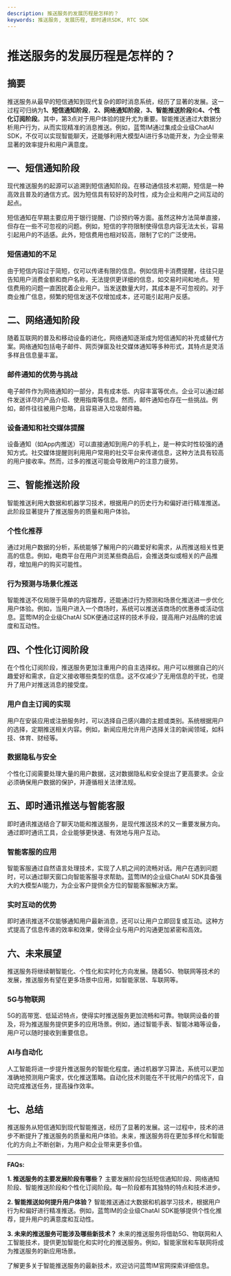 ```yaml
---
description: 推送服务的发展历程是怎样的？
keywords: 推送服务, 发展历程, 即时通讯SDK, RTC SDK
---
```

# 推送服务的发展历程是怎样的？

## 摘要
推送服务从最早的短信通知到现代复杂的即时消息系统，经历了显著的发展。这一过程可归纳为**1、短信通知阶段**，**2、网络通知阶段**，**3、智能推送阶段**和**4、个性化订阅阶段**。其中，第3点对于用户体验的提升尤为重要。智能推送通过大数据分析用户行为，从而实现精准的消息推送。例如，蓝莺IM通过集成企业级ChatAI SDK，不仅可以实现智能聊天，还能够利用大模型AI进行多功能开发，为企业带来显著的效率提升和用户满意度。

## 一、短信通知阶段
现代推送服务的起源可以追溯到短信通知阶段。在移动通信技术初期，短信是一种高效且普及的通信方式。因为短信具有较好的及时性，成为企业和用户之间互动的起点。

短信通知在早期主要应用于银行提醒、门诊预约等方面。虽然这种方法简单直接，但存在一些不可忽视的问题。例如，短信的字符限制使得信息内容无法太长，容易引起用户的不适感。此外，短信费用也相对较高，限制了它的广泛使用。

### 短信通知的不足
由于短信内容过于简短，仅可以传递有限的信息。例如信用卡消费提醒，往往只是告知用户消费金额和商户名称，无法提供更详细的信息，如交易时间和地点。
短信费用的问题一直困扰着企业用户。当发送数量大时，其成本是不可忽视的。对于商业推广信息，频繁的短信发送不仅增加成本，还可能引起用户反感。

## 二、网络通知阶段
随着互联网的普及和移动设备的进化，网络通知逐渐成为短信通知的补充或替代方案。网络通知包括电子邮件、网页弹窗及社交媒体通知等多种形式，其特点是灵活多样且信息量丰富。

### 邮件通知的优势与挑战
电子邮件作为网络通知的一部分，具有成本低、内容丰富等优点。企业可以通过邮件发送详尽的产品介绍、使用指南等信息。然而，邮件通知也存在一些挑战。例如，邮件往往被用户忽略，且容易进入垃圾邮件箱。

### 设备通知和社交媒体提醒
设备通知（如App内推送）可以直接通知到用户的手机上，是一种实时性较强的通知方式。社交媒体提醒则利用用户常用的社交平台来传递信息，这种方法具有较高的用户接收率。然而，过多的推送可能会导致用户的注意力疲劳。

## 三、智能推送阶段
智能推送利用大数据和机器学习技术，根据用户的历史行为和偏好进行精准推送。此阶段显著提升了推送服务的质量和用户体验。

### 个性化推荐
通过对用户数据的分析，系统能够了解用户的兴趣爱好和需求，从而推送相关性更高的信息。例如，电商平台在用户浏览某些商品后，会推送类似或相关的产品推荐，增加用户的购买可能性。

### 行为预测与场景化推送
智能推送不仅局限于简单的内容推荐，还能通过行为预测和场景化推送进一步优化用户体验。例如，当用户进入一个商场时，系统可以推送该商场的优惠券或活动信息。蓝莺IM的企业级ChatAI SDK便通过这样的技术手段，提高用户对品牌的忠诚度和互动性。

## 四、个性化订阅阶段
在个性化订阅阶段，推送服务更加注重用户的自主选择权。用户可以根据自己的兴趣爱好和需求，自定义接收哪些类型的信息。这不仅减少了无用信息的干扰，也提升了用户对推送消息的接受度。

### 用户自主订阅的实现
用户在安装应用或注册服务时，可以选择自己感兴趣的主题或类别。系统根据用户的选择，定期推送相关内容。例如，新闻应用允许用户选择关注的新闻领域，如科技、体育、财经等。

### 数据隐私与安全
个性化订阅需要处理大量的用户数据，这对数据隐私和安全提出了更高要求。企业必须确保用户数据的保护，并遵循相关法律法规。

## 五、即时通讯推送与智能客服
即时通讯推送结合了聊天功能和推送服务，是现代推送技术的又一重要发展方向。通过即时通讯工具，企业能够更快速、有效地与用户互动。

### 智能客服的应用
智能客服通过自然语言处理技术，实现了人机之间的流畅对话。用户在遇到问题时，可以通过聊天窗口向智能客服寻求帮助。蓝莺IM的企业级ChatAI SDK具备强大的大模型AI能力，为企业客户提供全方位的智能客服解决方案。

### 实时互动的优势
即时通讯推送不仅能够通知用户最新消息，还可以让用户立即回复或互动。这种方式提高了信息传递的效率和效果，使得企业与用户的沟通更加紧密和高效。

## 六、未来展望
推送服务将继续朝智能化、个性化和实时化方向发展。随着5G、物联网等技术的发展，推送服务有望在更多场景中应用，如智能家居、车联网等。

### 5G与物联网
5G的高带宽、低延迟特点，使得实时推送服务更加流畅和可靠。物联网设备的普及，将为推送服务提供更多的应用场景。例如，通过智能手表、智能冰箱等设备，用户可以随时接收到重要信息。

### AI与自动化
人工智能将进一步提升推送服务的智能化程度。通过机器学习算法，系统可以更加准确地预测用户需求，优化推送策略。自动化技术则能在不干扰用户的情况下，自动完成推送任务，提高操作效率。

## 七、总结
推送服务从短信通知到现代智能推送，经历了显著的发展。这一过程中，技术的进步不断提升了推送服务的质量和用户体验。未来，推送服务将在更加多样化和智能化的方向上不断创新，为用户和企业带来更多价值。

---

**FAQs:**

**1. 推送服务的主要发展阶段有哪些？**
主要发展阶段包括短信通知阶段、网络通知阶段、智能推送阶段和个性化订阅阶段。每一阶段都有其独特的特点和技术进步。

**2. 智能推送如何提升用户体验？**
智能推送通过大数据和机器学习技术，根据用户行为和偏好进行精准推送。例如，蓝莺IM的企业级ChatAI SDK能够提供个性化推荐，提升用户的满意度和互动性。

**3. 未来的推送服务可能涉及哪些新技术？**
未来的推送服务将借助5G、物联网和人工智能技术，提供更加智能化和实时化的推送服务。例如，智能家居和车联网将成为推送服务的新应用场景。

了解更多关于智能推送服务的最新技术，欢迎访问蓝莺IM官网探索详细信息。